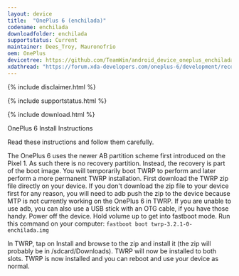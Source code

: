 ```yaml
---
layout: device
title:  "OnePlus 6 (enchilada)"
codename: enchilada
downloadfolder: enchilada
supportstatus: Current
maintainer: Dees_Troy, Mauronofrio
oem: OnePlus
devicetree: https://github.com/TeamWin/android_device_oneplus_enchilada
xdathread: "https://forum.xda-developers.com/oneplus-6/development/recovery-unofficial-twrp-touch-recovery-t3860815"
---
```


{% include disclaimer.html %}

{% include supportstatus.html %}

{% include download.html %}

OnePlus 6 Install Instructions

Read these instructions and follow them carefully.

The OnePlus 6 uses the newer AB partition scheme first introduced on the Pixel 1. As such there is no recovery partition. Instead, the recovery is part of the boot image. You will temporarily boot TWRP to perform and later perform a more permanent TWRP installation. First download the TWRP zip file directly on your device. If you don't download the zip file to your device first for any reason, you will need to adb push the zip to the device because MTP is not currently working on the OnePlus 6 in TWRP. If you are unable to use adb, you can also use a USB stick with an OTG cable, if you have those handy.
Power off the device. Hold volume up to get into fastboot mode. Run this command on your computer:
`fastboot boot twrp-3.2.1-0-enchilada.img`

In TWRP, tap on Install and browse to the zip and install it (the zip will probably be in /sdcard/Downloads). TWRP will now be installed to both slots. TWRP is now installed and you can reboot and use your device as normal.
